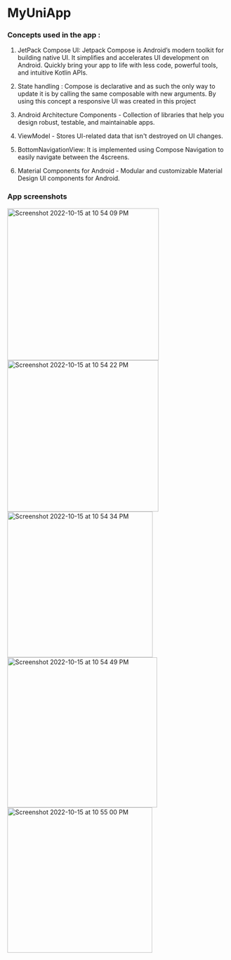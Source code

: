 # MyUniApp

### Concepts used in the app :


1. JetPack Compose UI: Jetpack Compose is Android’s modern toolkit for building native UI. It simplifies and accelerates UI development on Android. Quickly bring your app to life with less code, powerful tools, and intuitive Kotlin APIs.

2. State handling : Compose is declarative and as such the only way to update it is by calling the same composable with new arguments. By using this concept a responsive UI was created in this project

3. Android Architecture Components - Collection of libraries that help you design robust, testable, and maintainable apps.
4. ViewModel - Stores UI-related data that isn't destroyed on UI changes.

5. BottomNavigationView: It is implemented using Compose Navigation to easily navigate between the 4screens.

6. Material Components for Android - Modular and customizable Material Design UI components for Android.

### App screenshots

<img width="345" alt="Screenshot 2022-10-15 at 10 54 09 PM" src="https://user-images.githubusercontent.com/60894542/195999880-d7ee86d9-4375-4715-9cc7-4098b8ab6a90.png"> <img width="344" alt="Screenshot 2022-10-15 at 10 54 22 PM" src="https://user-images.githubusercontent.com/60894542/195999885-d11df886-7707-4d33-ab52-48cc2c618005.png">
<img width="331" alt="Screenshot 2022-10-15 at 10 54 34 PM" src="https://user-images.githubusercontent.com/60894542/195999888-acdf8fe0-8a20-4fa1-b785-86ce1725b7c0.png"> 
<img width="341" alt="Screenshot 2022-10-15 at 10 54 49 PM" src="https://user-images.githubusercontent.com/60894542/195999889-cb0dedc5-c0a6-45b9-bc8f-b90824644b5e.png">
<img width="330" alt="Screenshot 2022-10-15 at 10 55 00 PM" src="https://user-images.githubusercontent.com/60894542/195999891-eec0deae-e437-4382-8a51-d47b9fd5e7b9.png">
